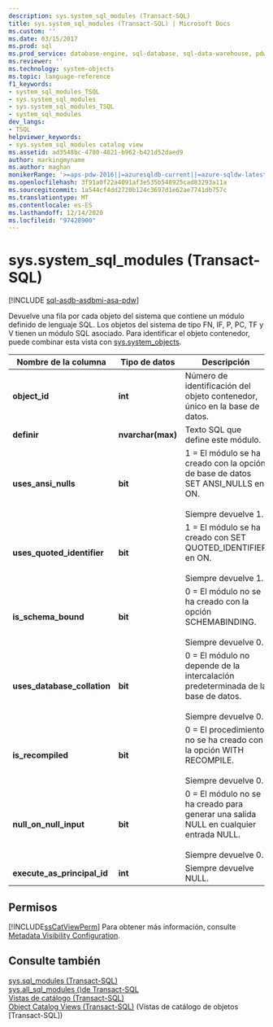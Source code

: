 ```yaml
---
description: sys.system_sql_modules (Transact-SQL)
title: sys.system_sql_modules (Transact-SQL) | Microsoft Docs
ms.custom: ''
ms.date: 03/15/2017
ms.prod: sql
ms.prod_service: database-engine, sql-database, sql-data-warehouse, pdw
ms.reviewer: ''
ms.technology: system-objects
ms.topic: language-reference
f1_keywords:
- system_sql_modules_TSQL
- sys.system_sql_modules
- sys.system_sql_modules_TSQL
- system_sql_modules
dev_langs:
- TSQL
helpviewer_keywords:
- sys.system_sql_modules catalog view
ms.assetid: ad3548bc-4780-4821-b962-b421d52daed9
author: markingmyname
ms.author: maghan
monikerRange: '>=aps-pdw-2016||=azuresqldb-current||=azure-sqldw-latest||>=sql-server-2016||>=sql-server-linux-2017||=azuresqldb-mi-current'
ms.openlocfilehash: 3f91a0f22a4091af3e535b548925cad83293a11a
ms.sourcegitcommit: 1a544cf4dd2720b124c3697d1e62ae7741db757c
ms.translationtype: MT
ms.contentlocale: es-ES
ms.lasthandoff: 12/14/2020
ms.locfileid: "97428900"
---
```

# <a name="syssystem_sql_modules-transact-sql"></a>sys.system_sql_modules (Transact-SQL)
[!INCLUDE [sql-asdb-asdbmi-asa-pdw](../../includes/applies-to-version/sql-asdb-asdbmi-asa-pdw.md)]

  Devuelve una fila por cada objeto del sistema que contiene un módulo definido de lenguaje SQL. Los objetos del sistema de tipo FN, IF, P, PC, TF y V tienen un módulo SQL asociado. Para identificar el objeto contenedor, puede combinar esta vista con [sys.system_objects](../../relational-databases/system-catalog-views/sys-system-objects-transact-sql.md).  
  
|Nombre de la columna|Tipo de datos|Descripción|  
|-----------------|---------------|-----------------|  
|**object_id**|**int**|Número de identificación del objeto contenedor, único en la base de datos.|  
|**definir**|**nvarchar(max)**|Texto SQL que define este módulo.|  
|**uses_ansi_nulls**|**bit**|1 = El módulo se ha creado con la opción de base de datos SET ANSI_NULLS en ON.<br /><br /> Siempre devuelve 1.|  
|**uses_quoted_identifier**|**bit**|1 = El módulo se ha creado con SET QUOTED_IDENTIFIER en ON.<br /><br /> Siempre devuelve 1.|  
|**is_schema_bound**|**bit**|0 = El módulo no se ha creado con la opción SCHEMABINDING.<br /><br /> Siempre devuelve 0.|  
|**uses_database_collation**|**bit**|0 = El módulo no depende de la intercalación predeterminada de la base de datos.<br /><br /> Siempre devuelve 0.|  
|**is_recompiled**|**bit**|0 = El procedimiento no se ha creado con la opción WITH RECOMPILE.<br /><br /> Siempre devuelve 0.|  
|**null_on_null_input**|**bit**|0 = El módulo no se ha creado para generar una salida NULL en cualquier entrada NULL.<br /><br /> Siempre devuelve 0.|  
|**execute_as_principal_id**|**int**|Siempre devuelve NULL.|  
  
## <a name="permissions"></a>Permisos  
 [!INCLUDE[ssCatViewPerm](../../includes/sscatviewperm-md.md)] Para obtener más información, consulte [Metadata Visibility Configuration](../../relational-databases/security/metadata-visibility-configuration.md).  
  
## <a name="see-also"></a>Consulte también  
 [sys.sql_modules &#40;Transact-SQL&#41;](../../relational-databases/system-catalog-views/sys-sql-modules-transact-sql.md)   
 [sys.all_sql_modules &#40;&#41;de Transact-SQL ](../../relational-databases/system-catalog-views/sys-all-sql-modules-transact-sql.md)   
 [Vistas de catálogo &#40;Transact-SQL&#41;](../../relational-databases/system-catalog-views/catalog-views-transact-sql.md)   
 [Object Catalog Views &#40;Transact-SQL&#41;](../../relational-databases/system-catalog-views/object-catalog-views-transact-sql.md) (Vistas de catálogo de objetos [Transact-SQL])  
  
  
